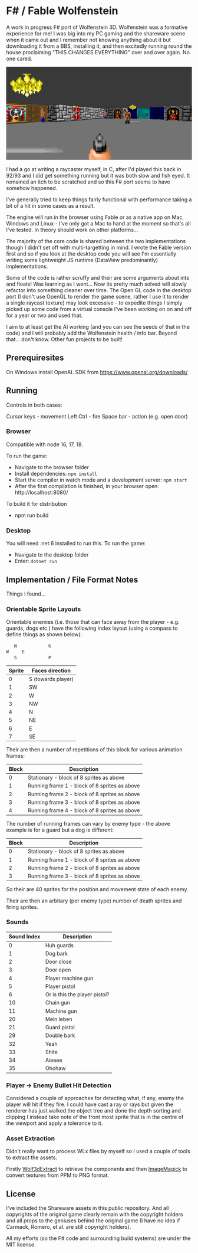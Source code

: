 # F# / Fable Wolfenstein

A work in progress F# port of Wolfenstein 3D. Wolfenstein was a formative experience for me! I was big into my PC gaming and the shareware scene when it came out and I remember not knowing anything about it but downloading it from a BBS, installing it, and then excitedly running round the house proclaiming "THIS CHANGES EVERYTHING" over and over again. No one cared.

![Screenshot](README_screenshot.png)

I had a go at writing a raycaster myself, in C, after I'd played this back in 92/93 and I did get something running but it was both slow and fish eyed. It remained an itch to be scratched and so this F# port seems to have somehow happened.

I've generally tried to keep things fairly functional with performance taking a bit of a hit in some cases as a result.

The engine will run in the browser using Fable or as a native app on Mac, Windows and Linux - I've only got a Mac to hand at the moment so that's all I've tested. In theory should work on other platforms...

The majority of the core code is shared between the two implementations though I didn't set off with multi-targetting in mind. I wrote the Fable version first and so if you look at the desktop code you will see I'm essentially writing some lightweight JS runtime (DataView predominantly) implementations.

Some of the code is rather scruffy and their are some arguments about ints and floats! Was learning as I went... Now its pretty much solved will slowly refactor into something cleaner over time. The Open GL code in the desktop port (I don't use OpenGL to render the game scene, rather I use it to render a single raycast texture) may look excessive - to expedite things I simply picked up some code from a virtual console I've been working on on and off for a year or two and used that.

I aim to at least get the AI working (and you can see the seeds of that in the code) and I will probably add the Wolfenstein health / info bar. Beyond that... don't know. Other fun projects to be built!

## Prerequiresites

On Windows install OpenAL SDK from https://www.openal.org/downloads/

## Running

Controls in both cases:

Cursor keys - movement
Left Ctrl - fire
Space bar - action (e.g. open door)

### Browser

Compatible with node 16, 17, 18.

To run the game:

* Navigate to the browser folder
* Install dependencies: `npm install`
* Start the compiler in watch mode and a development server: `npm start`
* After the first compilation is finished, in your browser open: http://localhost:8080/

To build it for distribution

* npm run build

### Desktop

You will need .net 6 installed to run this. To run the game:

* Navigate to the desktop folder
* Enter: `dotnet run`

## Implementation / File Format Notes

Things I found...

### Orientable Sprite Layouts

Orientable enemies (i.e. those that can face away from the player - e.g. guards, dogs etc.) have the following index layout (using a compass to define things as shown below):

       N            G
    W     E
       S            P

|Sprite| Faces direction  |
|------|------------------|
|0|S (towards player)| 
|1|SW|
|2|W|
|3|NW|
|4|N|
|5|NE|
|6|E|
|7|SE|

Their are then a number of repetitions of this block for various animation frames:

|Block| Description                                   |
|-----|-----------------------------------------------|
|0| Stationary - block of 8 sprites as above      |
|1| Running frame 1 - block of 8 sprites as above |
|2| Running frame 2 - block of 8 sprites as above |
|3| Running frame 3 - block of 8 sprites as above |
|4| Running frame 4 - block of 8 sprites as above |

The number of running frames can vary by enemy type - the above example is for a guard but a dog is different:

|Block| Description                                   |
|-----|-----------------------------------------------|
|0| Stationary - block of 8 sprites as above      |
|1| Running frame 1 - block of 8 sprites as above |
|2| Running frame 2 - block of 8 sprites as above |
|3| Running frame 3 - block of 8 sprites as above |

So their are 40 sprites for the position and movement state of each enemy.

Their are then an arbitary (per enemy type) number of death sprites and firing sprites.

### Sounds

|Sound Index|Description|
|-----------|-----------|
|0|Huh guards|
|1|Dog bark|
|2|Door close|
|3|Door open|
|4|Player machine gun|
|5|Player pistol|
|6|Or is this the player pistol?|
|10|Chain gun|
|11|Machine gun|
|20|Mein leben|
|21|Guard pistol|
|29|Double bark|
|32|Yeah|
|33|Shite|
|34|Aieeee|
|35|Ohohaw|

### Player -> Enemy Bullet Hit Detection

Considered a couple of approaches for detecting what, if any, enemy the player will hit if they fire. I could have cast a ray or rays but given the renderer has just walked the object tree and done the depth sorting and clipping I instead take note of the front most sprite that is in the centre of the viewport and apply a tolerance to it.

### Asset Extraction

Didn't really want to process WLx files by myself so I used a couple of tools to extract the assets.

Firstly [Wolf3dExtract](https://github.com/HiPhish/Wolf3DExtract) to retrieve the components and then [ImageMagick](https://imagemagick.org/) to convert textures from PPM to PNG format. 

## License

I've included the Shareware assets in this public repository. And all copyrights of the original game clearly remain with the copyright holders and all props to the geniuses behind the original game (I have no idea if Carmack, Romero, et al. are still copyright holders).

All my efforts (so the F# code and surrounding build systems) are under the MIT license.
